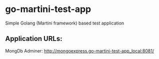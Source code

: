 # go-martini-test-app
Simple Golang (Martini framework) based test application

## Application URLs:

MongDb Adminer: http://mongoexpress.go-martini-test-app_local:8081/

